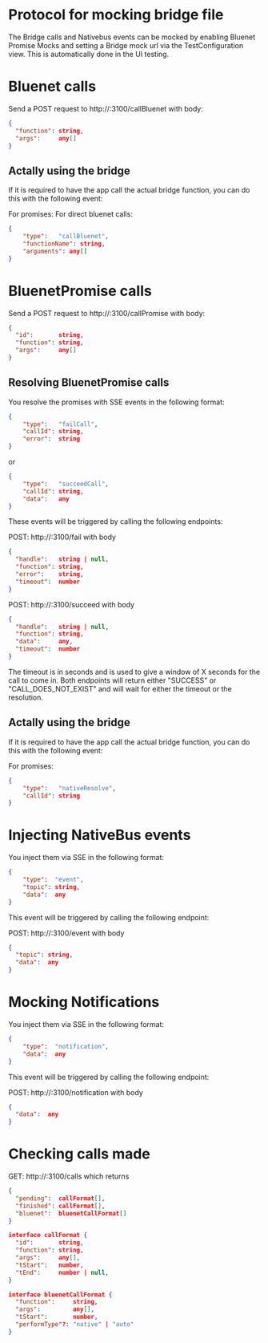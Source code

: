 # Protocol for mocking bridge file

The Bridge calls and Nativebus events can be mocked by enabling Bluenet Promise Mocks and setting a Bridge mock url
via the TestConfiguration view. This is automatically done in the UI testing.

# Bluenet calls

Send a POST request to http://<localIP>:3100/callBluenet with body:

```json
{
  "function": string,
  "args":     any[]
}
```

## Actally using the bridge

If it is required to have the app call the actual bridge function, you can do this with the following event:

For promises:
For direct bluenet calls:
```json
{
    "type":   "callBluenet",
    "functionName": string,
    "arguments": any[]
}
```

# BluenetPromise calls

Send a POST request to http://<localIP>:3100/callPromise with body:

```json
{
  "id":       string,
  "function": string,
  "args":     any[]
}
```

## Resolving BluenetPromise calls

You resolve the promises with SSE events in the following format:

```json
{
    "type":   "failCall",
    "callId": string,
    "error":  string   
}
```
or
```json
{
    "type":   "succeedCall",
    "callId": string,
    "data":   any   
}
```

These events will be triggered by calling the following endpoints:

POST: http://<localIP>:3100/fail with body
```json
{
  "handle":   string | null,
  "function": string,
  "error":    string,
  "timeout":  number
}
```
POST: http://<localIP>:3100/succeed with body
```json
{
  "handle":   string | null,
  "function": string,
  "data":     any,
  "timeout":  number
}
```

The timeout is in seconds and is used to give a window of X seconds for the call to come in.
Both endpoints will return either "SUCCESS" or "CALL_DOES_NOT_EXIST" and will wait for either the timeout or the resolution.

## Actally using the bridge

If it is required to have the app call the actual bridge function, you can do this with the following event:

For promises:
```json
{
    "type":   "nativeResolve",
    "callId": string
}
```


# Injecting NativeBus events

You inject them via SSE in the following format:
```json
{
    "type":  "event",
    "topic": string,
    "data":  any   
}
```
This event will be triggered by calling the following endpoint:

POST: http://<localIP>:3100/event with body
```json
{
  "topic": string,
  "data":  any
}
```

# Mocking Notifications

You inject them via SSE in the following format:
```json
{
    "type":  "notification",
    "data":  any   
}
```
This event will be triggered by calling the following endpoint:

POST: http://<localIP>:3100/notification with body
```json
{
  "data":  any
}
```


# Checking calls made

GET: http://<localIP>:3100/calls which returns

```json
{
  "pending":  callFormat[],
  "finished": callFormat[],
  "bluenet":  bluenetCallFormat[]
}

interface callFormat {
  "id":       string,
  "function": string,
  "args":     any[],
  "tStart":   number,
  "tEnd":     number | null,
}

interface bluenetCallFormat {
  "function":     string,
  "args":         any[],
  "tStart":       number,
  "performType"?: "native" | "auto"
}
```
